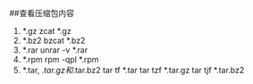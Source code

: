 ##查看压缩包内容
1. *.gz
	zcat *.gz
2. *.bz2
	bzcat *.bz2
3. *.rar
	unrar -v *.rar
4. *.rpm
	rpm -qpl *.rpm
5. *.tar, *.tar.gz和*.tar.bz2
	tar tf *.tar
	tar tzf *.tar.gz
	tar tjf *.tar.bz2
